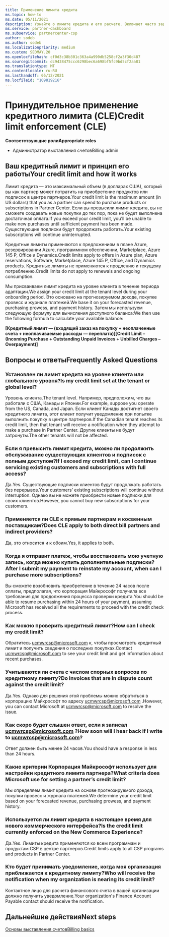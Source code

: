 ```yaml
---
title: Применение лимита кредита
ms.topic: how-to
ms.date: 05/11/2021
description: Узнайте о лимите кредита и его расчете. Включает часто задаваемые вопросы.
ms.service: partner-dashboard
ms.subservice: partnercenter-csp
author: sodeb
ms.author: sodeb
ms.localizationpriority: medium
ms.custom: SEOMAY.20
ms.openlocfilehash: cf0d3c38b301c363a4a990db5258cf2a3f30d487
ms.sourcegitcommit: dc9438475ccc6298bec6a698bf5fc9bd5cf2aa81
ms.translationtype: MT
ms.contentlocale: ru-RU
ms.lasthandoff: 05/12/2021
ms.locfileid: "109819216"
---
```

# <a name="credit-limit-enforcement-cle"></a><span data-ttu-id="ddb11-104">Принудительное применение кредитного лимита (CLE)</span><span class="sxs-lookup"><span data-stu-id="ddb11-104">Credit limit enforcement (CLE)</span></span>

<span data-ttu-id="ddb11-105">**Соответствующие роли**</span><span class="sxs-lookup"><span data-stu-id="ddb11-105">**Appropriate roles**</span></span>

- <span data-ttu-id="ddb11-106">Администратор выставления счетов</span><span class="sxs-lookup"><span data-stu-id="ddb11-106">Billing admin</span></span>

## <a name="your-credit-limit-and-how-it-works"></a><span data-ttu-id="ddb11-107">Ваш кредитный лимит и принцип его работы</span><span class="sxs-lookup"><span data-stu-id="ddb11-107">Your credit limit and how it works</span></span>

<span data-ttu-id="ddb11-108">Лимит кредита — это максимальный объем (в долларах США), который вы как партнер может потратить на приобретение продуктов или подписок в центре партнеров.</span><span class="sxs-lookup"><span data-stu-id="ddb11-108">Your credit limit is the maximum amount (in US dollars) that you as a partner can spend to purchase products or subscriptions in Partner Center.</span></span> <span data-ttu-id="ddb11-109">Если вы превысили лимит кредита, вы не сможете создавать новые покупки до тех пор, пока не будет выполнена достаточная оплата.</span><span class="sxs-lookup"><span data-stu-id="ddb11-109">If you exceed your credit limit, you’ll be unable to make new purchases until sufficient payment has been made.</span></span> <span data-ttu-id="ddb11-110">Существующие подписки будут продолжать работать.</span><span class="sxs-lookup"><span data-stu-id="ddb11-110">Your existing subscriptions will continue uninterrupted.</span></span>

<span data-ttu-id="ddb11-111">Кредитные лимиты применяются к предложениям в плане Azure, резервировании Azure, программном обеспечении, Marketplace, Azure 145 P, Office и Dynamics.</span><span class="sxs-lookup"><span data-stu-id="ddb11-111">Credit limits apply to offers in Azure plan, Azure reservations, Software, Marketplace, Azure 145 P, Office, and Dynamics products.</span></span> <span data-ttu-id="ddb11-112">Кредитные лимиты не применяются к продлению и текущему потреблению.</span><span class="sxs-lookup"><span data-stu-id="ddb11-112">Credit limits do not apply to renewals and ongoing consumption.</span></span>

<span data-ttu-id="ddb11-113">Мы присваиваем лимит кредита на уровне клиента в течение периода адаптации.</span><span class="sxs-lookup"><span data-stu-id="ddb11-113">We assign your credit limit at the tenant level during your onboarding period.</span></span> <span data-ttu-id="ddb11-114">Это основано на прогнозируемом доходе, покупке провесс и журнале платежей.</span><span class="sxs-lookup"><span data-stu-id="ddb11-114">We base it on your forecasted revenue, purchasing prowess, and payment history.</span></span> <span data-ttu-id="ddb11-115">Затем мы используем следующую формулу для вычисления доступного баланса:</span><span class="sxs-lookup"><span data-stu-id="ddb11-115">We then use the following formula to calculate your available balance:</span></span>

<span data-ttu-id="ddb11-116">**[Кредитный лимит — (входящий заказ на покупку + неоплаченные счета + неоплачиваемые расходы — переплата)]**</span><span class="sxs-lookup"><span data-stu-id="ddb11-116">**[Credit Limit – (Incoming Purchase + Outstanding Unpaid Invoices + Unbilled Charges – Overpayment)]**</span></span>

## <a name="frequently-asked-questions"></a><span data-ttu-id="ddb11-117">Вопросы и ответы</span><span class="sxs-lookup"><span data-stu-id="ddb11-117">Frequently Asked Questions</span></span>

### <a name="is-my-credit-limit-set-at-the-tenant-or-global-level"></a><span data-ttu-id="ddb11-118">Установлен ли лимит кредита на уровне клиента или глобального уровня?</span><span class="sxs-lookup"><span data-stu-id="ddb11-118">Is my credit limit set at the tenant or global level?</span></span>

<span data-ttu-id="ddb11-119">Уровень клиента.</span><span class="sxs-lookup"><span data-stu-id="ddb11-119">The tenant level.</span></span> <span data-ttu-id="ddb11-120">Например, предположим, что вы работали с США, Канады и Японии.</span><span class="sxs-lookup"><span data-stu-id="ddb11-120">For example, suppose you operate from the US, Canada, and Japan.</span></span> <span data-ttu-id="ddb11-121">Если клиент Канады достигнет своего кредитного лимита, этот клиент получит уведомление при попытке выполнить покупку в центре партнеров.</span><span class="sxs-lookup"><span data-stu-id="ddb11-121">If the Canadian tenant reaches its credit limit, then that tenant will receive a notification when they attempt to make a purchase in Partner Center.</span></span> <span data-ttu-id="ddb11-122">Другие клиенты не будут затронуты.</span><span class="sxs-lookup"><span data-stu-id="ddb11-122">The other tenants will not be affected.</span></span> 

### <a name="if-i-exceed-my-credit-limit-can-i-continue-servicing-existing-customers-and-subscriptions-with-full-access"></a><span data-ttu-id="ddb11-123">Если я превысить лимит кредита, можно ли продолжить обслуживание существующих клиентов и подписок с полным доступом?</span><span class="sxs-lookup"><span data-stu-id="ddb11-123">If I exceed my credit limit, can I continue servicing existing customers and subscriptions with full access?</span></span>

<span data-ttu-id="ddb11-124">Да.</span><span class="sxs-lookup"><span data-stu-id="ddb11-124">Yes.</span></span> <span data-ttu-id="ddb11-125">Существующие подписки клиентов будут продолжать работать без перерывов.</span><span class="sxs-lookup"><span data-stu-id="ddb11-125">Your customers’ existing subscriptions will continue without interruption.</span></span> <span data-ttu-id="ddb11-126">Однако вы не можете приобрести новые подписки для своих клиентов.</span><span class="sxs-lookup"><span data-stu-id="ddb11-126">However, you cannot buy new subscriptions for your customers.</span></span>

### <a name="does-cle-apply-to-both-direct-bill-partners-and-indirect-providers"></a><span data-ttu-id="ddb11-127">Применяется ли CLE к прямым партнерам и косвенным поставщикам?</span><span class="sxs-lookup"><span data-stu-id="ddb11-127">Does CLE apply to both direct bill partners and indirect providers?</span></span>

<span data-ttu-id="ddb11-128">Да, это относится и к обоим.</span><span class="sxs-lookup"><span data-stu-id="ddb11-128">Yes, it applies to both.</span></span>

### <a name="after-i-submit-my-payment-to-reinstate-my-account-when-can-i-purchase-more-subscriptions"></a><span data-ttu-id="ddb11-129">Когда я отправит платеж, чтобы восстановить мою учетную запись, когда можно купить дополнительные подписки?</span><span class="sxs-lookup"><span data-stu-id="ddb11-129">After I submit my payment to reinstate my account, when can I purchase more subscriptions?</span></span> 

<span data-ttu-id="ddb11-130">Вы сможете возобновить приобретение в течение 24 часов после оплаты, предполагая, что корпорация Майкрософт получила все требования для продолжения процесса проверки кредита.</span><span class="sxs-lookup"><span data-stu-id="ddb11-130">You should be able to resume purchasing within 24 hours of your payment, assuming Microsoft has received all the requirements to proceed with the credit check process.</span></span>

### <a name="how-can-i-check-my-credit-limit"></a><span data-ttu-id="ddb11-131">Как можно проверить кредитный лимит?</span><span class="sxs-lookup"><span data-stu-id="ddb11-131">How can I check my credit limit?</span></span>

<span data-ttu-id="ddb11-132">Обратитесь [ucmwrcsp@microsoft.com](mailto:ucmwrcsp@microsoft.com) к, чтобы просмотреть кредитный лимит и получить сведения о последних покупках.</span><span class="sxs-lookup"><span data-stu-id="ddb11-132">Contact [ucmwrcsp@microsoft.com](mailto:ucmwrcsp@microsoft.com) to see your credit limit and get information about recent purchases.</span></span>

### <a name="do-invoices-that-are-in-dispute-count-against-the-credit-limit"></a><span data-ttu-id="ddb11-133">Учитываются ли счета с числом спорных вопросов по кредитному лимиту?</span><span class="sxs-lookup"><span data-stu-id="ddb11-133">Do invoices that are in dispute count against the credit limit?</span></span>

<span data-ttu-id="ddb11-134">Да.</span><span class="sxs-lookup"><span data-stu-id="ddb11-134">Yes.</span></span> <span data-ttu-id="ddb11-135">Однако для решения этой проблемы можно обратиться в корпорацию Майкрософт по адресу [ucmwrcsp@microsoft.com](mailto:ucmwrcsp@microsoft.com) .</span><span class="sxs-lookup"><span data-stu-id="ddb11-135">However, you can contact Microsoft at [ucmwrcsp@microsoft.com](mailto:ucmwrcsp@microsoft.com) to resolve the issue.</span></span>

### <a name="how-soon-will-i-hear-back-if-i-write-to-ucmwrcspmicrosoftcom"></a><span data-ttu-id="ddb11-136">Как скоро будет слышен ответ, если я записал ucmwrcsp@microsoft.com ?</span><span class="sxs-lookup"><span data-stu-id="ddb11-136">How soon will I hear back if I write to ucmwrcsp@microsoft.com?</span></span>

<span data-ttu-id="ddb11-137">Ответ должен быть менее 24 часов.</span><span class="sxs-lookup"><span data-stu-id="ddb11-137">You should have a response in less than 24 hours.</span></span> 

### <a name="what-criteria-does-microsoft-use-for-setting-a-partners-credit-limit"></a><span data-ttu-id="ddb11-138">Какие критерии Корпорация Майкрософт использует для настройки кредитного лимита партнера?</span><span class="sxs-lookup"><span data-stu-id="ddb11-138">What criteria does Microsoft use for setting a partner’s credit limit?</span></span>

<span data-ttu-id="ddb11-139">Мы определяем лимит кредита на основе прогнозируемого дохода, покупки провесс и журнала платежей.</span><span class="sxs-lookup"><span data-stu-id="ddb11-139">We determine your credit limit based on your forecasted revenue, purchasing prowess, and payment history.</span></span>

### <a name="is-the-credit-limit-currently-enforced-on-the-new-commerce-experience"></a><span data-ttu-id="ddb11-140">Используется ли лимит кредита в настоящее время для нового коммерческого интерфейса?</span><span class="sxs-lookup"><span data-stu-id="ddb11-140">Is the credit limit currently enforced on the New Commerce Experience?</span></span>

<span data-ttu-id="ddb11-141">Да.</span><span class="sxs-lookup"><span data-stu-id="ddb11-141">Yes.</span></span> <span data-ttu-id="ddb11-142">Лимиты кредита применяются ко всем программам и продуктам CSP в центре партнеров.</span><span class="sxs-lookup"><span data-stu-id="ddb11-142">Credit limits apply to all CSP programs and products in Partner Center.</span></span>

### <a name="who-will-receive-the-notification-when-my-organization-is-nearing-its-credit-limit"></a><span data-ttu-id="ddb11-143">Кто будет принимать уведомление, когда моя организация приближается к кредитному лимиту?</span><span class="sxs-lookup"><span data-stu-id="ddb11-143">Who will receive the notification when my organization is nearing its credit limit?</span></span>

<span data-ttu-id="ddb11-144">Контактное лицо для расчета финансового счета в вашей организации должно получить уведомление.</span><span class="sxs-lookup"><span data-stu-id="ddb11-144">Your organization's Finance Account Payable contact should receive the notification.</span></span>

## <a name="next-steps"></a><span data-ttu-id="ddb11-145">Дальнейшие действия</span><span class="sxs-lookup"><span data-stu-id="ddb11-145">Next steps</span></span>

[<span data-ttu-id="ddb11-146">Основы выставления счетов</span><span class="sxs-lookup"><span data-stu-id="ddb11-146">Billing basics</span></span>](./billing-basics.md)
